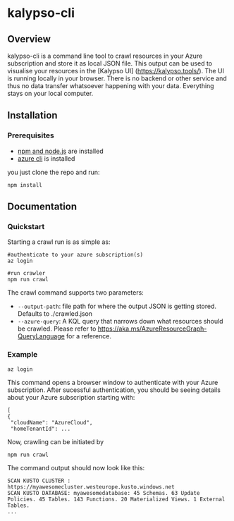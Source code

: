 # kalypso-cli

## Overview
kalypso-cli is a command line tool to crawl resources in your Azure subscription and store it as local JSON file.
This output can be used to visualise your resources in the [Kalypso UI] (https://kalypso.tools/). The UI is running locally in your browser. There is no backend or other service and thus no data transfer whatsoever happening with your data. Everything stays on your local computer. 

## Installation

### Prerequisites

- [npm and node.js](https://docs.npmjs.com/downloading-and-installing-node-js-and-npm) are installed
- [azure cli](https://learn.microsoft.com/en-us/cli/azure/install-azure-cli) is installed 


 you just clone the repo and run:

   ```shell
   npm install
   ```
 

## Documentation

### Quickstart
Starting a crawl run is as simple as:

   ```shell
   #authenticate to your azure subscription(s)
   az login

   #run crawler
   npm run crawl
   ```

The crawl command supports two parameters:

* `--output-path`: file path for where the output JSON is getting stored. Defaults to ./crawled.json
* `--azure-query`: A KQL query that narrows down what resources should be crawled. Please refer to https://aka.ms/AzureResourceGraph-QueryLanguage for a reference.

### Example

   ```shell
   az login
   ```
This command opens a browser window to authenticate with your Azure subscription. After sucessful authentication, you should be seeing details about your Azure subscription starting with:
   ```shell
   [
  {
    "cloudName": "AzureCloud",
    "homeTenantId": ...
   ```


Now, crawling can be initiated by 

   ```shell
   npm run crawl 
   ```
The command output should now look like this:
   ```shell
SCAN KUSTO CLUSTER : https://myawesomecluster.westeurope.kusto.windows.net
SCAN KUSTO DATABASE: myawesomedatabase: 45 Schemas. 63 Update Policies. 45 Tables. 143 Functions. 20 Materialized Views. 1 External Tables.
...
   ```


